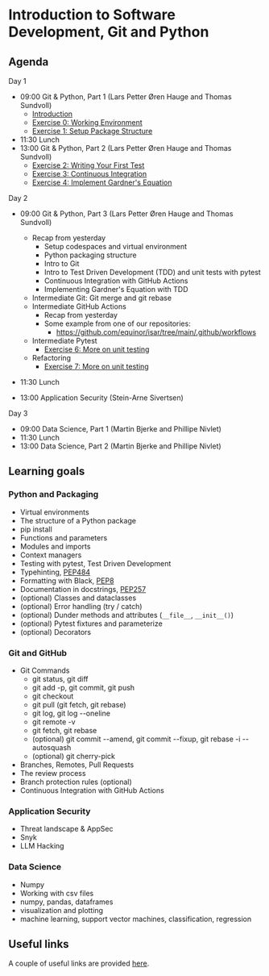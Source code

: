 
# Introduction to Software Development, Git and Python

## Agenda

Day 1

- 09:00 Git & Python, Part 1 (Lars Petter Øren Hauge and Thomas Sundvoll)
  - [Introduction](course_documentation/introduction.md)
  - [Exercise 0: Working Environment](course_documentation/exercises/0_working_environment.md)
  - [Exercise 1: Setup Package Structure](course_documentation/exercises/1_setup_package_structure.md)
- 11:30 Lunch
- 13:00 Git & Python, Part 2 (Lars Petter Øren Hauge and Thomas Sundvoll)
  - [Exercise 2: Writing Your First Test](course_documentation/exercises/2_writing_you_first_test.md)
  - [Exercise 3: Continuous Integration](course_documentation/exercises/3_continuous_integration.md)
  - [Exercise 4: Implement Gardner's Equation](course_documentation/exercises/4_implement_gardners_equation.md)

Day 2

- 09:00 Git & Python, Part 3 (Lars Petter Øren Hauge and Thomas Sundvoll)
  - Recap from yesterday
    - Setup codespaces and virtual environment
    - Python packaging structure
    - Intro to Git
    - Intro to Test Driven Development (TDD) and unit tests with pytest
    - Continuous Integration with GitHub Actions
    - Implementing Gardner's Equation with TDD
  - Intermediate Git: Git merge and git rebase
  - Intermediate GitHub Actions
    - Recap from yesterday
    - Some example from one of our repositories:
      - https://github.com/equinor/isar/tree/main/.github/workflows
  - Intermediate Pytest
    - [Exercise 6: More on unit testing](course_documentation/exercises/6_more_on_unit_testing.md)
  - Refactoring
    - [Exercise 7: More on unit testing](course_documentation/exercises/7_refactor/7_refactor_with_confidence.md)


- 11:30 Lunch
- 13:00 Application Security (Stein-Arne Sivertsen)

Day 3

- 09:00 Data Science, Part 1 (Martin Bjerke and Phillipe Nivlet)
- 11:30 Lunch
- 13:00 Data Science, Part 2 (Martin Bjerke and Phillipe Nivlet)

## Learning goals

### Python and Packaging

- Virtual environments
- The structure of a Python package
- pip install
- Functions and parameters
- Modules and imports
- Context managers
- Testing with pytest, Test Driven Development
- Typehinting, [PEP484](https://peps.python.org/pep-0484/)
- Formatting with Black, [PEP8](https://peps.python.org/pep-0008/)
- Documentation in docstrings, [PEP257](https://peps.python.org/pep-0257/)
- (optional) Classes and dataclasses
- (optional) Error handling (try / catch)
- (optional) Dunder methods and attributes (`__file__`, `__init__()`)
- (optional) Pytest fixtures and parameterize
- (optional) Decorators

### Git and GitHub

- Git Commands
  - git status, git diff
  - git add -p, git commit, git push
  - git checkout
  - git pull (git fetch, git rebase)
  - git log, git log --oneline
  - git remote -v
  - git fetch, git rebase
  - (optional) git commit --amend, git commit --fixup, git rebase -i --autosquash
  - (optional) git cherry-pick
- Branches, Remotes, Pull Requests
- The review process
- Branch protection rules (optional)
- Continuous Integration with GitHub Actions

### Application Security

- Threat landscape & AppSec
- Snyk
- LLM Hacking

### Data Science

- Numpy
- Working with csv files
- numpy, pandas, dataframes
- visualization and plotting
- machine learning, support vector machines, classification, regression

## Useful links

A couple of useful links are provided [here](course_documentation/useful_links.md).

